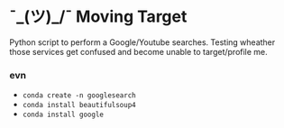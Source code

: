 # ¯\_(ツ)_/¯ Moving Target

Python script to perform a Google/Youtube searches.  Testing wheather those services get confused and become unable to target/profile me.

### evn

- `conda create -n googlesearch`
- `conda install beautifulsoup4`
- `conda install google`
